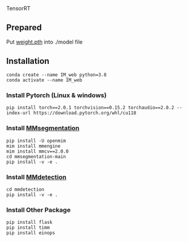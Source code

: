 ##
TensorRT

## Prepared

Put [weight.pth](https://drive.google.com/file/d/1EYUdbDnPDNLIxAaxPamcR4o6mi5PjRjK/view?usp=sharing) into ./model file

## Installation
    conda create --name IM_web python=3.8
    conda activate --name IM_web
### Install Pytorch (Linux & windows)
    pip install torch==2.0.1 torchvision==0.15.2 torchaudio==2.0.2 --index-url https://download.pytorch.org/whl/cu118
### Install [MMsegmentation]([https://mmsegmentation.readthedocs.io/en/main/](https://mmsegmentation.readthedocs.io/en/main/get_started.html))
    pip install -U openmim
    mim install mmengine
    mim install mmcv==2.0.0
    cd mmsegmentation-main
    pip install -v -e .
### Install [MMdetection](https://mmdetection.readthedocs.io/en/latest/get_started.html)
    cd mmdetection
    pip install -v -e .

### Install Other Package
    pip install flask
    pip install timm
    pip install einops
